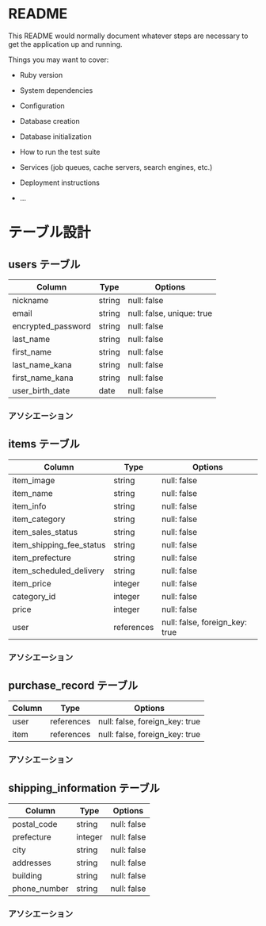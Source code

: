 # README

This README would normally document whatever steps are necessary to get the
application up and running.

Things you may want to cover:

* Ruby version

* System dependencies

* Configuration

* Database creation

* Database initialization

* How to run the test suite

* Services (job queues, cache servers, search engines, etc.)

* Deployment instructions

* ...


# テーブル設計

## users テーブル

| Column             | Type   | Options                            |
| ------------------ | ------ | -----------                        |
| nickname           | string | null: false                        |
| email              | string | null: false, unique: true          |
| encrypted_password | string | null: false                        |
| last_name          | string | null: false                        |
| first_name         | string | null: false                        |
| last_name_kana     | string | null: false                        |
| first_name_kana    | string | null: false                        |
| user_birth_date    | date   | null: false                        |

### アソシエーション


## items テーブル

| Column                        | Type       | Options                        |
| ------                        | ------     | -----------                    |
| item_image                    | string     | null: false                    |
| item_name                     | string     | null: false                    |
| item_info                     | string     | null: false                    |
| item_category                 | string     | null: false                    |
| item_sales_status             | string     | null: false                    |
| item_shipping_fee_status      | string     | null: false                    |
| item_prefecture               | string     | null: false                    |
| item_scheduled_delivery       | string     | null: false                    |
| item_price                    | integer    | null: false                    |
| category_id                   | integer    | null: false                    |
| price                         | integer    | null: false                    |
| user                          | references | null: false, foreign_key: true |

### アソシエーション


## purchase_record テーブル

| Column             | Type       | Options                        |
| ------             | ---------- | ------------------------------ |
| user               | references | null: false, foreign_key: true |
| item               | references | null: false, foreign_key: true |

### アソシエーション


## shipping_information テーブル

| Column             | Type       | Options                        |
| ------             | ---------- | ------------------------------ |
| postal_code        | string     | null: false                    |
| prefecture         | integer    | null: false                    |
| city               | string     | null: false                    |
| addresses          | string     | null: false                    |
| building           | string     | null: false                    |
| phone_number       | string     | null: false                    |

### アソシエーション
